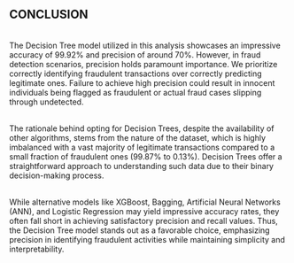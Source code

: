## CONCLUSION
<br>The Decision Tree model utilized in this analysis showcases an impressive accuracy of 99.92% and precision of around 70%. However, in fraud detection scenarios, precision holds paramount importance. We prioritize correctly identifying fraudulent transactions over correctly predicting legitimate ones. Failure to achieve high precision could result in innocent individuals being flagged as fraudulent or actual fraud cases slipping through undetected.


<br>The rationale behind opting for Decision Trees, despite the availability of other algorithms, stems from the nature of the dataset, which is highly imbalanced with a vast majority of legitimate transactions compared to a small fraction of fraudulent ones (99.87% to 0.13%). Decision Trees offer a straightforward approach to understanding such data due to their binary decision-making process.


<br>While alternative models like XGBoost, Bagging, Artificial Neural Networks (ANN), and Logistic Regression may yield impressive accuracy rates, they often fall short in achieving satisfactory precision and recall values. Thus, the Decision Tree model stands out as a favorable choice, emphasizing precision in identifying fraudulent activities while maintaining simplicity and interpretability.
